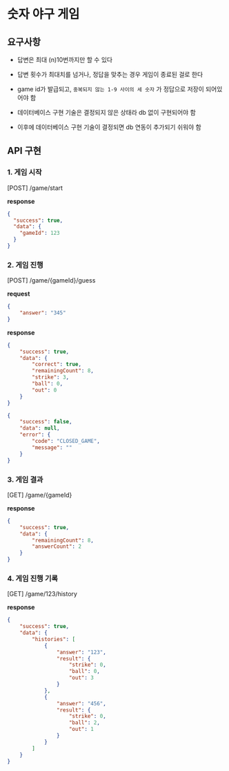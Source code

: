 # 숫자 야구 게임
## 요구사항
- 답변은 최대 (n)10번까지만 할 수 있다
- 답변 횟수가 최대치를 넘거나, 정답을 맞추는 경우 게임이 종료된 걸로 한다
- game id가 발급되고, `중복되지 않는 1-9 사이의 세 숫자` 가 정답으로 저장이 되어있어야 함

- 데이터베이스 구현 기술은 결정되지 않은 상태라 db 없이 구현되어야 함
- 이후에 데이터베이스 구현 기술이 결정되면 db 연동이 추가되기 쉬워야 함

## API 구현
### 1. 게임 시작
[POST] /game/start

**response**
```json
{
  "success": true,
  "data": {
    "gameId": 123
  }
}
```

### 2. 게임 진행
[POST] /game/{gameId}/guess

**request**
```json
{    
    "answer": "345"
}
```

**response**
```json
{
    "success": true,
    "data": {
        "correct": true,
        "remainingCount": 8,
        "strike": 3,
        "ball": 0,
        "out": 0
    }
}
```

```json
{
    "success": false,
    "data": null,
    "error": {
        "code": "CLOSED_GAME",
        "message": ""
    }
}
```

### 3. 게임 결과
[GET] /game/{gameId}

**response**
```json
{
    "success": true,
    "data": {
        "remainingCount": 8,
        "answerCount": 2
    }
}
```

### 4. 게임 진행 기록
[GET] /game/123/history

**response**
```json
{    
    "success": true,
    "data": {
        "histories": [
            {
                "answer": "123",
                "result": {
                    "strike": 0,
                    "ball": 0,
                    "out": 3
                }
            },
            {
                "answer": "456",
                "result": {
                    "strike": 0,
                    "ball": 2,
                    "out": 1
                }
            }
        ]
    }
}
```
